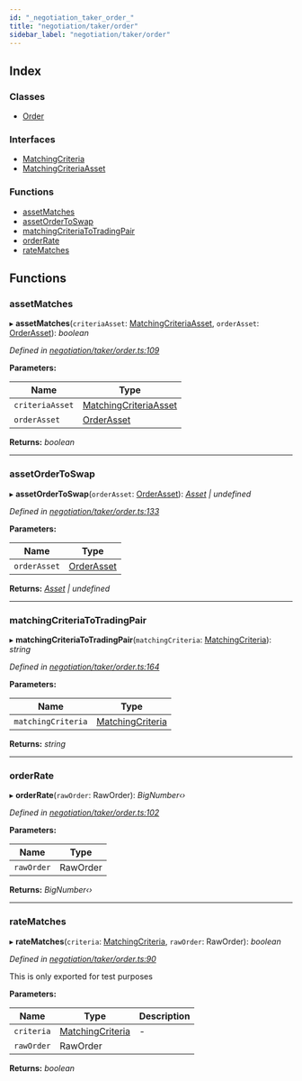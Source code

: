 ```yaml
---
id: "_negotiation_taker_order_"
title: "negotiation/taker/order"
sidebar_label: "negotiation/taker/order"
---
```


## Index

### Classes

* [Order](../classes/_negotiation_taker_order_.order.md)

### Interfaces

* [MatchingCriteria](../interfaces/_negotiation_taker_order_.matchingcriteria.md)
* [MatchingCriteriaAsset](../interfaces/_negotiation_taker_order_.matchingcriteriaasset.md)

### Functions

* [assetMatches](_negotiation_taker_order_.md#assetmatches)
* [assetOrderToSwap](_negotiation_taker_order_.md#assetordertoswap)
* [matchingCriteriaToTradingPair](_negotiation_taker_order_.md#matchingcriteriatotradingpair)
* [orderRate](_negotiation_taker_order_.md#orderrate)
* [rateMatches](_negotiation_taker_order_.md#ratematches)

## Functions

###  assetMatches

▸ **assetMatches**(`criteriaAsset`: [MatchingCriteriaAsset](../interfaces/_negotiation_taker_order_.matchingcriteriaasset.md), `orderAsset`: [OrderAsset](../interfaces/_negotiation_order_.orderasset.md)): *boolean*

*Defined in [negotiation/taker/order.ts:109](https://github.com/comit-network/comit-js-sdk/blob/d186ad0/src/negotiation/taker/order.ts#L109)*

**Parameters:**

Name | Type |
------ | ------ |
`criteriaAsset` | [MatchingCriteriaAsset](../interfaces/_negotiation_taker_order_.matchingcriteriaasset.md) |
`orderAsset` | [OrderAsset](../interfaces/_negotiation_order_.orderasset.md) |

**Returns:** *boolean*

___

###  assetOrderToSwap

▸ **assetOrderToSwap**(`orderAsset`: [OrderAsset](../interfaces/_negotiation_order_.orderasset.md)): *[Asset](../interfaces/_cnd_.asset.md) | undefined*

*Defined in [negotiation/taker/order.ts:133](https://github.com/comit-network/comit-js-sdk/blob/d186ad0/src/negotiation/taker/order.ts#L133)*

**Parameters:**

Name | Type |
------ | ------ |
`orderAsset` | [OrderAsset](../interfaces/_negotiation_order_.orderasset.md) |

**Returns:** *[Asset](../interfaces/_cnd_.asset.md) | undefined*

___

###  matchingCriteriaToTradingPair

▸ **matchingCriteriaToTradingPair**(`matchingCriteria`: [MatchingCriteria](../interfaces/_negotiation_taker_order_.matchingcriteria.md)): *string*

*Defined in [negotiation/taker/order.ts:164](https://github.com/comit-network/comit-js-sdk/blob/d186ad0/src/negotiation/taker/order.ts#L164)*

**Parameters:**

Name | Type |
------ | ------ |
`matchingCriteria` | [MatchingCriteria](../interfaces/_negotiation_taker_order_.matchingcriteria.md) |

**Returns:** *string*

___

###  orderRate

▸ **orderRate**(`rawOrder`: RawOrder): *BigNumber‹›*

*Defined in [negotiation/taker/order.ts:102](https://github.com/comit-network/comit-js-sdk/blob/d186ad0/src/negotiation/taker/order.ts#L102)*

**Parameters:**

Name | Type |
------ | ------ |
`rawOrder` | RawOrder |

**Returns:** *BigNumber‹›*

___

###  rateMatches

▸ **rateMatches**(`criteria`: [MatchingCriteria](../interfaces/_negotiation_taker_order_.matchingcriteria.md), `rawOrder`: RawOrder): *boolean*

*Defined in [negotiation/taker/order.ts:90](https://github.com/comit-network/comit-js-sdk/blob/d186ad0/src/negotiation/taker/order.ts#L90)*

This is only exported for test purposes

**Parameters:**

Name | Type | Description |
------ | ------ | ------ |
`criteria` | [MatchingCriteria](../interfaces/_negotiation_taker_order_.matchingcriteria.md) | - |
`rawOrder` | RawOrder |   |

**Returns:** *boolean*

